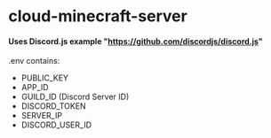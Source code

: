 # cloud-minecraft-server
#### Uses Discord.js example "https://github.com/discordjs/discord.js"

.env contains:
 - PUBLIC_KEY
 - APP_ID
 - GUILD_ID (Discord Server ID)
 - DISCORD_TOKEN
 - SERVER_IP
 - DISCORD_USER_ID

